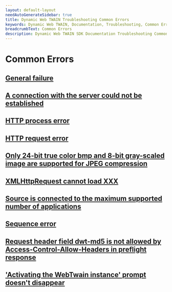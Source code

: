 ```yaml
---
layout: default-layout
needAutoGenerateSidebar: true
title: Dynamic Web TWAIN Troubleshooting Common Errors
keywords: Dynamic Web TWAIN, Documentation, Troubleshooting, Common Errors
breadcrumbText: Common Errors
description: Dynamic Web TWAIN SDK Documentation Troubleshooting Common Errors Index Page
---
```


# Common Errors

## [General failure]({{site.indepth}}troubleshooting/common-errors/general-failure.html)

## [A connection with the server could not be established]({{site.indepth}}troubleshooting/common-errors/connection-couldn't-be-established.html)

## [HTTP process error]({{site.indepth}}troubleshooting/common-errors/HTTP-process-error.html)

## [HTTP request error]({{site.indepth}}troubleshooting/common-errors/HTTP-request-error.html)

## [Only 24-bit true color bmp and 8-bit gray-scaled image are supported for JPEG compression]({{site.indepth}}troubleshooting/common-errors/JPEG-compression.html)

## [XMLHttpRequest cannot load XXX]({{site.indepth}}troubleshooting/common-errors/XMLHttpRequest-cannot-load.html)

## [Source is connected to the maximum supported number of applications]({{site.indepth}}troubleshooting/common-errors/source-connected-to-maximum.html)

## [Sequence error]({{site.indepth}}troubleshooting/common-errors/sequence-error.html)

## [Request header field dwt-md5 is not allowed by Access-Control-Allow-Headers in preflight response]({{site.indepth}}troubleshooting/common-errors/dwt-md5-is-not-allowed.html)

## ['Activating the WebTwain instance' prompt doesn't disappear]({{site.indepth}}troubleshooting/common-errors/activating-the-WebTwain-instance.html)


